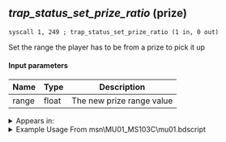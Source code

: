 ## *trap_status_set_prize_ratio* (prize)

`syscall 1, 249 ; trap_status_set_prize_ratio (1 in, 0 out)`

Set the range the player has to be from a prize to pick it up

#### Input parameters
| Name | Type | Description
|------|------|------------
| range   | float   | The new prize range value




<details>
	<summary>Appears in:</summary>
| filename | Entity (obj)
|----------|-------------
| msn\MU01_MS103C\mu01.bdscript       |           
| msn\MU02_MS103A\mu02.bdscript       |           
| msn\MU02_MS103B\mu02.bdscript       |           
| msn\MU03_MS104\mu03.bdscript       |           

</details>

<details>
	<summary>Example Usage From msn\MU01_MS103C\mu01.bdscript</summary>
```
TR3:
 gosub 4, L239
 pushImmf 100
 pushImm 0
 syscall 4, 8 ; trap_mission_set_gauge (2 in, 0 out)
 pushImmf 5
 syscall 1, 249 ; trap_status_set_prize_ratio (1 in, 0 out)
 pushImm 0
 pushImm L247
 pushImm 0
 pushImm 0
 syscall 0, 9 ; trap_thread_start (4 in, 1 out)
 drop 
 pushFromPWp W0
 gosub 4, L270
 ret
```
</details>

